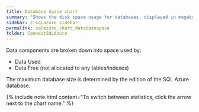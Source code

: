 ```yaml
---
title: Database Space chart
summary: "Shows the disk space usage for databases, displayed in megabytes or as a percentage."
sidebar: c_sqlazure_sidebar
permalink: sqlazure_chart_databasespace
folder: ConnectSQLAzure
---
```





Data components are broken down into space used by:

* Data Used
* Data Free (not allocated to any tables/indexes)

The maximum database size is determined by the edition of the SQL Azure database.

{% include note.html content="To switch between statistics, click the arrow next to the chart name." %}
